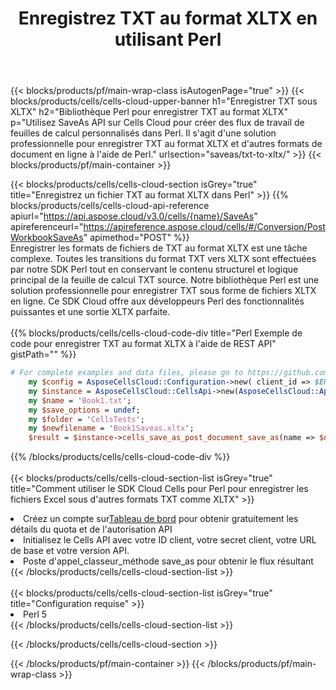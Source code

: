﻿---
title:  Enregistrez TXT au format XLTX en utilisant Perl
description:  Utilisation du SDK Cloud Aspose.Cells pour Perl pour enregistrer le fichier au format TXT au format XLTX.
---
{{< blocks/products/pf/main-wrap-class isAutogenPage="true" >}}
{{< blocks/products/cells/cells-cloud-upper-banner h1="Enregistrer TXT sous XLTX" h2="Bibliothèque Perl pour enregistrer TXT au format XLTX" p="Utilisez SaveAs API sur Cells Cloud pour créer des flux de travail de feuilles de calcul personnalisés dans Perl. Il s\'agit d\'une solution professionnelle pour enregistrer TXT au format XLTX et d\'autres formats de document en ligne à l\'aide de Perl." urlsection="saveas/txt-to-xltx/" >}}
{{< blocks/products/pf/main-container >}}

{{< blocks/products/cells/cells-cloud-section isGrey="true" title="Enregistrez un fichier TXT au format XLTX dans Perl" >}}
{{% blocks/products/cells/cells-cloud-api-reference apiurl="https://api.aspose.cloud/v3.0/cells/{name}/SaveAs" apireferenceurl="https://apireference.aspose.cloud/cells/#/Conversion/PostWorkbookSaveAs" apimethod="POST" %}}
<br/>
Enregistrer les formats de fichiers de TXT au format XLTX est une tâche complexe. Toutes les transitions du format TXT vers XLTX sont effectuées par notre SDK Perl tout en conservant le contenu structurel et logique principal de la feuille de calcul TXT source. Notre bibliothèque Perl est une solution professionnelle pour enregistrer TXT sous forme de fichiers XLTX en ligne. Ce SDK Cloud offre aux développeurs Perl des fonctionnalités puissantes et une sortie XLTX parfaite.
<br/>
<br/>
{{% blocks/products/cells/cells-cloud-code-div title="Perl Exemple de code pour enregistrer TXT au format XLTX à l\'aide de REST API" gistPath="" %}}
  
```perl
# For complete examples and data files, please go to https://github.com/aspose-cells-cloud/aspose-cells-cloud-perl/
    my $config = AsposeCellsCloud::Configuration->new( client_id => $ENV{'ProductClientId'}, client_secret => $ENV{'ProductClientSecret'});
    my $instance = AsposeCellsCloud::CellsApi->new(AsposeCellsCloud::ApiClient->new( $config));
    my $name = 'Book1.txt';
    my $save_options = undef;
    my $folder = 'CellsTests';
    my $newfilename = 'Book1Saveas.xltx';
    $result = $instance->cells_save_as_post_document_save_as(name => $name,save_options => $save_options, newfilename => $newfilename, folder => $folder);
```
  
{{% /blocks/products/cells/cells-cloud-code-div %}}
<br/>
<br/>
{{< blocks/products/cells/cells-cloud-section-list isGrey="true" title="Comment utiliser le SDK Cloud Cells pour Perl pour enregistrer les fichiers Excel sous d\'autres formats TXT comme XLTX" >}}
<li> Créez un compte sur<a href="https://dashboard.aspose.cloud/">Tableau de bord</a> pour obtenir gratuitement les détails du quota et de l'autorisation API</li>
<li>Initialisez le Cells API avec votre ID client, votre secret client, votre URL de base et votre version API.</li>
<li>Poste d'appel_classeur_méthode save_as pour obtenir le flux résultant</li>
{{< /blocks/products/cells/cells-cloud-section-list >}}
<br/>
<br/>
{{< blocks/products/cells/cells-cloud-section-list isGrey="true" title="Configuration requise" >}}
<li>Perl 5</li>
{{< /blocks/products/cells/cells-cloud-section-list >}}

{{< /blocks/products/cells/cells-cloud-section >}}

{{< /blocks/products/pf/main-container >}}
{{< /blocks/products/pf/main-wrap-class >}}
